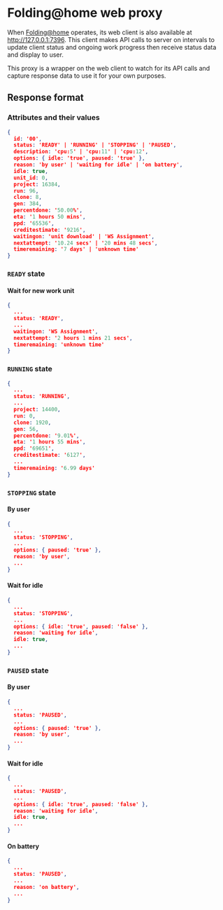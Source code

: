 # Folding@home web proxy
When [Folding@home](https://foldingathome.org) operates, its web client is also available at http://127.0.0.1:7396. This client makes API calls to server on intervals to update client status and ongoing work progress then receive status data and display to user.

This proxy is a wrapper on the web client to watch for its API calls and capture response data to use it for your own purposes.

## Response format
### Attributes and their values
```json
{
  id: '00',
  status: 'READY' | 'RUNNING' | 'STOPPING' | 'PAUSED',
  description: 'cpu:5' | 'cpu:11' | 'cpu:12',
  options: { idle: 'true', paused: 'true' },
  reason: 'by user' | 'waiting for idle' | 'on battery',
  idle: true,
  unit_id: 0,
  project: 16384,
  run: 96,
  clone: 8,
  gen: 384,
  percentdone: '50.00%',
  eta: '1 hours 50 mins',
  ppd: '65536',
  creditestimate: '9216',
  waitingon: 'unit download' | 'WS Assignment',
  nextattempt: '10.24 secs' | '20 mins 48 secs',
  timeremaining: '7 days' | 'unknown time'
}
```

### `READY` state
#### Wait for new work unit
```json
{
  ...
  status: 'READY',
  ...
  waitingon: 'WS Assignment',
  nextattempt: '2 hours 1 mins 21 secs',
  timeremaining: 'unknown time'
}
```

### `RUNNING` state
```json
{
  ...
  status: 'RUNNING',
  ...
  project: 14400,
  run: 0,
  clone: 1920,
  gen: 56,
  percentdone: '9.01%',
  eta: '1 hours 55 mins',
  ppd: '69651',
  creditestimate: '6127',
  ...
  timeremaining: '6.99 days'
}
```

### `STOPPING` state
#### By user
```json
{
  ...
  status: 'STOPPING',
  ...
  options: { paused: 'true' },
  reason: 'by user',
  ...
}
```

#### Wait for idle
```json
{
  ...
  status: 'STOPPING',
  ...
  options: { idle: 'true', paused: 'false' },
  reason: 'waiting for idle',
  idle: true,
  ...
}
```

### `PAUSED` state
#### By user
```json
{
  ...
  status: 'PAUSED',
  ...
  options: { paused: 'true' },
  reason: 'by user',
  ...
}
```

#### Wait for idle
```json
{
  ...
  status: 'PAUSED',
  ...
  options: { idle: 'true', paused: 'false' },
  reason: 'waiting for idle',
  idle: true,
  ...
}
```

#### On battery
```json
{
  ...
  status: 'PAUSED',
  ...
  reason: 'on battery',
  ...
}
```
